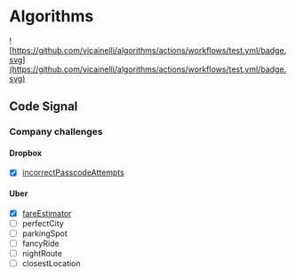 # Algorithms

![https://github.com/vicainelli/algorithms/actions/workflows/test.yml/badge.svg](https://github.com/vicainelli/algorithms/actions/workflows/test.yml/badge.svg)

## Code Signal

### Company challenges


#### Dropbox
- [x] [incorrectPasscodeAttempts](company-challenges/dropbox/incorrectPasscodeAttempts.js)

#### Uber

- [x] [fareEstimator](company-challenges/uber/fareEstimator.js)
- [ ] perfectCity
- [ ] parkingSpot
- [ ] fancyRide
- [ ] nightRoute
- [ ] closestLocation
